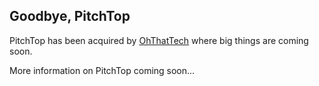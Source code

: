 ## Goodbye, PitchTop

PitchTop has been acquired by [OhThatTech](https://ohthattech.com/) where big things are coming soon.

More information on PitchTop coming soon...
